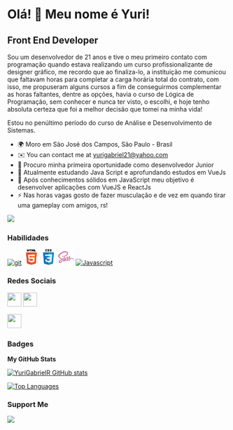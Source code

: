 Olá! 👋 Meu nome é Yuri!
==========================

Front End Developer
-----------------------------

Sou um desenvolvedor de 21 anos e tive o meu primeiro contato com programação quando estava realizando um curso profissionalizante de designer gráfico, me recordo que ao finaliza-lo, a instituição me comunicou que faltavam horas para completar a carga horária total do contrato, com isso, me propuseram alguns cursos a fim de conseguirmos complementar as horas faltantes, dentre as opções, havia o curso de Lógica de Programação, sem conhecer e nunca ter visto, o escolhi, e hoje tenho absoluta certeza que foi a melhor decisão que tomei na minha vida!

Estou no penúltimo período do curso de Análise e Desenvolvimento de Sistemas.

* 🌍  Moro em São José dos Campos, São Paulo - Brasil
* ✉️  You can contact me at [yurigabriel21@yahoo.com](mailto:yurigabriel21@yahoo.com)
* 🚀  Procuro minha primeira oportunidade como desenvolvedor Junior
* 🧠  Atualmente estudando Java Script e aprofundando estudos em VueJs
* 🚀  Após conhecimentos sólidos em JavaScript meu objetivo é desenvolver aplicações com VueJS e ReactJs
* ⚡  Nas horas vagas gosto de fazer musculação e de vez em quando tirar uma gameplay com amigos, rs!

<a href="https://www.github.com/YuriGabrielR" target="_blank" rel="noreferrer"><img
src="https://img.shields.io/github/followers/YuriGabrielR?logo=github&style=for-the-badge&color=3382ed&labelColor=171717" /></a>

### Habilidades

<p align="left">
<a href="https://git-scm.com/" target="_blank" target="_blank" rel="noreferrer"><img src="https://www.vectorlogo.zone/logos/git-scm/git-scm-icon.svg" width="36" height="36" alt="git" /></a>
<a href="https://www.w3.org/html/" target="_blank" rel="noreferrer"><img src="https://raw.githubusercontent.com/devicons/devicon/master/icons/html5/html5-original-wordmark.svg" width="36" height="36" alt="html5" /></a> 
<a href="https://developer.mozilla.org/pt-BR/docs/Web/CSS" target="_blank" rel="noreferrer"><img src="https://raw.githubusercontent.com/devicons/devicon/master/icons/css3/css3-original-wordmark.svg" width="36" height="36" alt="HTML5" /></a>
 <a href="https://sass-lang.com" target="_blank" rel="noreferrer"><img src="https://raw.githubusercontent.com/devicons/devicon/master/icons/sass/sass-original.svg" width="36" height="36" alt="sass"/></a>
<a href="https://developer.mozilla.org/en-US/docs/Web/JavaScript" target="_blank" rel="noreferrer"><img src="https://raw.githubusercontent.com/danielcranney/readme-generator/main/public/icons/skills/javascript-colored.svg" width="36" height="36" alt="Javascript" /></a>
  

### Redes Sociais

<p align="left"> 

 <a href="https://www.github.com/YuriGabrielR" target="_blank" rel="noreferrer"><img src="https://raw.githubusercontent.com/danielcranney/readme-generator/main/public/icons/socials/github-dark.svg" width="32" height="32" /></a> <a href="www.linkedin.com/in/yurigabrielramos" target="_blank" rel="noreferrer"><img src="https://raw.githubusercontent.com/danielcranney/readme-generator/main/public/icons/socials/linkedin.svg" width="32" height="32" /></a>
 
 <a href="https://wa.me/5512981946294" target="_blank" rel="noreferrer"><img src="https://img.shields.io/badge/WhatsApp-25D366?style=for-the-badge&logo=whatsapp&logoColor=white" width="32" height="32" /></a>
 
### Badges

<b>My GitHub Stats</b>

<a href="http://www.github.com/YuriGabrielR"><img src="https://github-readme-stats-YuriGabrielR.vercel.app/api?username=YuriGabrielR&show_icons=true&hide=&count_private=true&title_color=3382ed&text_color=ffffff&icon_color=3382ed&bg_color=171717&hide_border=true&show_icons=true" alt="YuriGabrielR GitHub stats" /></a>


<a href="https://github.com/YuriGabrielR" align="left"><img src="https://github-readme-stats-YuriGabrielR.vercel.app/api/top-langs/?username=YuriGabrielR&layout=compact&title_color=3382ed&text_color=ffffff&icon_color=3382ed&bg_color=171717&hide_border=true&locale=en&custom_title=Top%20%Languages" alt="Top Languages" /></a>

### Support Me

<a href="https://www.buymeacoffee.com/YuriGabrielR"><img src="https://cdn.buymeacoffee.com/buttons/v2/default-yellow.png" width="200" /></a>
